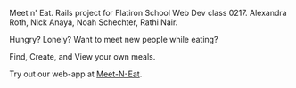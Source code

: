 Meet n' Eat. Rails project for Flatiron School Web Dev class 0217. Alexandra Roth, Nick Anaya, Noah Schechter, Rathi Nair.

Hungry? Lonely? Want to meet new people while eating?

Find, Create, and View your own meals. 

Try out our web-app at [Meet-N-Eat](http://meet-n-eat.herokuapp.com).
